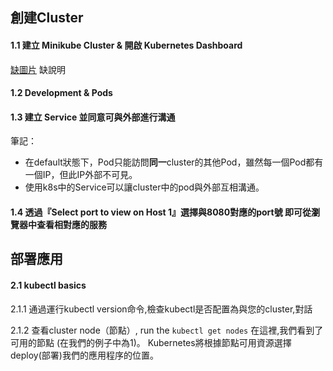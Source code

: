 ## 創建Cluster

#### 1.1 建立 Minikube Cluster & 開啟 Kubernetes Dashboard

[缺圖片]()
缺說明

#### 1.2 Development & Pods


#### 1.3 建立 Service 並同意可與外部進行溝通
筆記：
- 在default狀態下，Pod只能訪問**同一**cluster的其他Pod，雖然每一個Pod都有一個IP，但此IP外部不可見。
- 使用k8s中的Service可以讓cluster中的pod與外部互相溝通。


#### 1.4 透過『Select port to view on Host 1』選擇與8080對應的port號 即可從瀏覽器中查看相對應的服務


## 部署應用
#### 2.1 kubectl basics
2.1.1 通過運行kubectl version命令,檢查kubectl是否配置為與您的cluster,對話 

2.1.2 查看cluster node（節點）, run the `kubectl get nodes` 
在這裡,我們看到了可用的節點 (在我們的例子中為1)。 Kubernetes將根據節點可用資源選擇deploy(部署)我們的應用程序的位置。


